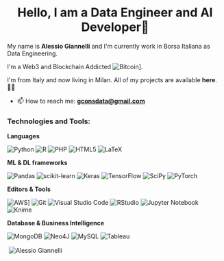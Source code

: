 <h1 align="center">Hello, I am a Data Engineer and AI Developer👋</h1>



My name is **Alessio Giannelli** and I'm currently work in Borsa Italiana as Data Engineering.

I'm a Web3 and Blockchain Addicted ![Bitcoin](https://img.shields.io/badge/Bitcoin-FF9900?logo=bitcoin&logoColor=white)].

I'm from Italy and now living in Milan. All of my projects are available **here**.👨‍💻 

- 📫 How to reach me: **gconsdata@gmail.com**


<h3 align="left">Technologies and Tools:</h3>

**Languages**

![Python](https://img.shields.io/badge/Python-3670A0?style=flat&logo=python&logoColor=green)
![R](https://img.shields.io/badge/R-%23276DC3.svg?style=flat&logo=r&logoColor=white)
![PHP](https://img.shields.io/badge/PHP-777BB4?style=flat&logo=php&logoColor=white)
![HTML5](https://img.shields.io/badge/HTML5-%23E34F26.svg?style=flat&logo=html5&logoColor=white)
![LaTeX](https://img.shields.io/badge/LaTeX-%23008080.svg?style=flat&logo=latex&logoColor=white)

**ML & DL frameworks**

![Pandas](https://img.shields.io/badge/pandas-%23150458.svg?style=flat&logo=pandas&logoColor=white)
![scikit-learn](https://img.shields.io/badge/scikit--learn-%23F7931E.svg?style=flat&logo=scikit-learn&logoColor=white)
![Keras](https://img.shields.io/badge/Keras-%23D00000.svg?style=flat&logo=Keras&logoColor=white)
![TensorFlow](https://img.shields.io/badge/TensorFlow-%23FF6F00.svg?style=flat&logo=TensorFlow&logoColor=white)
![SciPy](https://img.shields.io/badge/SciPy-%230C55A5.svg?style=flat&logo=scipy&logoColor=%white)
![PyTorch](https://img.shields.io/badge/PyTorch-%23EE4C2C.svg?style=flat&logo=PyTorch&logoColor=white)


**Editors & Tools**

![AWS](https://img.shields.io/badge/AWS-%23FF9900.svg?logo=amazon-web-services&logoColor=white)]
![Git](https://img.shields.io/badge/Git-F05032?logo=git&logoColor=fff)
![Visual Studio Code](https://custom-icon-badges.demolab.com/badge/Visual%20Studio%20Code-0078d7.svg?logo=vsc&logoColor=white)
![RStudio](https://img.shields.io/badge/RStudio-4285F4?style=flat&logo=rstudio&logoColor=white)
![Jupyter Notebook](https://img.shields.io/badge/Jupyter_Notebook-%23FA0F00.svg?style=flat&logo=jupyter&logoColor=white)
![Knime](https://img.shields.io/badge/KNIME-informational?style=flat&color=FFFF00)


**Database & Business Intelligence**

![MongoDB](https://img.shields.io/badge/MongoDB-%234ea94b.svg?style=flat&logo=mongodb&logoColor=white)
![Neo4J](https://img.shields.io/badge/Neo4j-008CC1?style=flat&logo=neo4j&logoColor=white)
![MySQL](https://img.shields.io/badge/MySQL-%2300f.svg?style=flat&logo=mysql&logoColor=white)
![Tableau](https://img.shields.io/badge/Tableau-E97627?style=flat&logo=tableau&logoColor=white)



<p>&nbsp;<img align="center" src="https://github-readme-stats.vercel.app/api?username=DogeGiannelli&show_icons=true&locale=en" alt="Alessio Giannelli" /></p>

